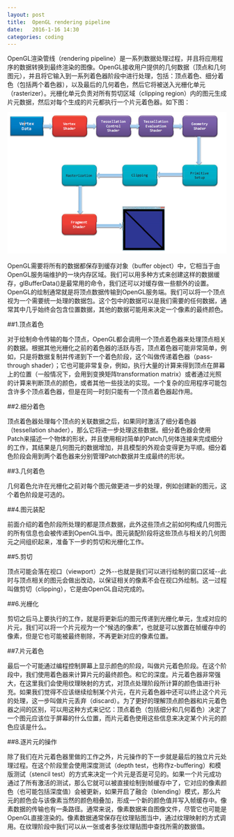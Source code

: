 ```yaml
---
layout: post
title:  OpenGL rendering pipeline
date:   2016-1-16 14:30
categories: coding
---
```


OpenGL渲染管线（rendering pipeline）是一系列数据处理过程，并且将应用程序的数据转换到最终渲染的图像。OpenGL接收用户提供的几何数据（顶点和几何图元），并且将它输入到一系列着色器阶段中进行处理，包括：顶点着色、细分着色（包括两个着色器），以及最后的几何着色，然后它将被送入光栅化单元（rasterizer）。光栅化单元负责对所有剪切区域（clipping region）内的图元生成片元数据，然后对每个生成的片元都执行一个片元着色器。如下图：

![OpenGL Rendering Pipeline](/images/OpenGL-Pipeline.png)

OpenGL需要将所有的数据都保存到缓存对象（buffer object）中，它相当于由OpenGL服务端维护的一块内存区域。我们可以用多种方式来创建这样的数据缓存，glBufferData()是最常用的命令，我们还可以对缓存做一些额外的设置。OpenGL的绘制通常就是将顶点数据传输到OpenGL服务端。我们可以将一个顶点视为一个需要统一处理的数据包。这个包中的数据可以是我们需要的任何数据，通常其中几乎始终会包含位置数据，其他的数据可能用来决定一个像素的最终颜色。

##1.顶点着色

对于绘制命令传输的每个顶点，OpenGL都会调用一个顶点着色器来处理顶点相关的数据。根据其他光栅化之前的着色器的活跃与否，顶点着色器可能非常简单，例如，只是将数据复制并传递到下一个着色阶段，这个叫做传递着色器（pass-through shader）；它也可能非常复杂，例如，执行大量的计算来得到顶点在屏幕上的位置（一般情况下，会用到变换矩阵transformation matrix）或者通过光照的计算来判断顶点的颜色，或者其他一些技法的实现。一个复杂的应用程序可能包含许多个顶点着色器，但是在同一时刻只能有一个顶点着色器起作用。

##2.细分着色
	
顶点着色器处理每个顶点的关联数据之后，如果同时激活了细分着色器（tessellation shader），那么它将进一步处理这些数据。细分着色器会使用Patch来描述一个物体的形状，并且使用相对简单的Patch几何体连接来完成细分的工作，其结果是几何图元的数据增加，并且模型的外观会变得更为平顺。细分着色阶段会用到两个着色器来分别管理Patch数据并生成最终的形状。

##3.几何着色

几何着色允许在光栅化之前对每个图元做更进一步的处理，例如创建新的图元，这个着色阶段是可选的。

##4.图元装配

前面介绍的着色阶段所处理的都是顶点数据，此外这些顶点之前如何构成几何图元的所有信息也会被传递到OpenGL当中。图元装配阶段将这些顶点与相关的几何图元之间组织起来，准备下一步的剪切和光栅化工作。

##5.剪切

顶点可能会落在视口（viewport）之外--也就是我们可以进行绘制的窗口区域--此时与顶点相关的图元会做出改动，以保证相关的像素不会在视口外绘制。这一过程叫做剪切（clipping），它是由OpenGL自动完成的。

##6.光栅化

剪切之后马上要执行的工作，就是将更新后的图元传递到光栅化单元，生成对应的片元，我们可以将一个片元视为一个“候选的像素”，也就是可以放置在帧缓存中的像素，但是它也可能被最终剔除，不再更新对应的像素位置。

##7.片元着色

最后一个可能通过编程控制屏幕上显示颜色的阶段，叫做片元着色阶段。在这个阶段中，我们使用着色器来计算片元的最终颜色。和它的深度。片元着色器非常强大，在这里我们会使用纹理映射的方式，对顶点处理阶段所计算的颜色值进行补充。如果我们觉得不应该继续绘制某个片元，在片元着色器中还可以终止这个片元的处理，这一步叫做片元丢弃（discard）。为了更好的理解顶点颜色器和片元着色器之间的区别，可以用这种方式来记忆：顶点着色（包括细分和几何着色）决定了一个图元应该位于屏幕的什么位置，而片元着色使用这些信息来决定某个片元的颜色应该是什么。

##8.逐片元的操作

除了我们在片元着色器里做的工作之外，片元操作的下一步就是最后的独立片元处理过程。在这个阶段里会使用深度测试（depth test，也称作z-buffering）和模版测试（stencil test）的方式来决定一个片元是否是可见的。如果一个片元成功通过了所有激活的测试，那么它就可以被直接绘制到帧缓存中了，它对应的像素颜色（也可能包括深度值）会被更新，如果开启了融合（blending）模式，那么片元的颜色会与该像素当然的颜色相叠加，形成一个新的颜色值并写入帧缓存中。像素数据的传输也有一条路径。通常来说，像素数据来自图像文件，尽管它也可能是OpenGL直接渲染的。像素数据通常保存在纹理贴图当中，通过纹理映射的方式调用。在纹理阶段中我们可以从一张或者多张纹理贴图中查找所需的数据值。